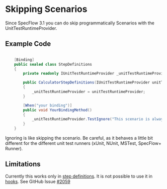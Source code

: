 # Skipping Scenarios

Since SpecFlow 3.1 you can do skip programmatically Scenarios with the UnitTestRuntimeProvider.

## Example Code

``` csharp

    [Binding]
    public sealed class StepDefinitions
    {
        private readonly IUnitTestRuntimeProvider _unitTestRuntimeProvider;

        public CalculatorStepDefinitions(IUnitTestRuntimeProvider unitTestRuntimeProvider)
        {
            _unitTestRuntimeProvider = unitTestRuntimeProvider;
        }

        [When("your binding")]
        public void YourBindingMethod()
        {
            _unitTestRuntimeProvider.TestIgnore("This scenario is always skipped");
        }
    }
```

Ignoring is like skipping the scenario. Be careful, as it behaves a little bit different for the different unit test runners (xUnit, NUnit, MSTest, SpecFlow+ Runner).

## Limitations

Currently this works only in [step definitions](../Bindings/Step-Definitions.md). It is not possible to use it in [hooks](../Bindings/Hooks.md). See GitHub Issue [#2059](https://github.com/reqnroll/Reqnroll/issues/2059)

